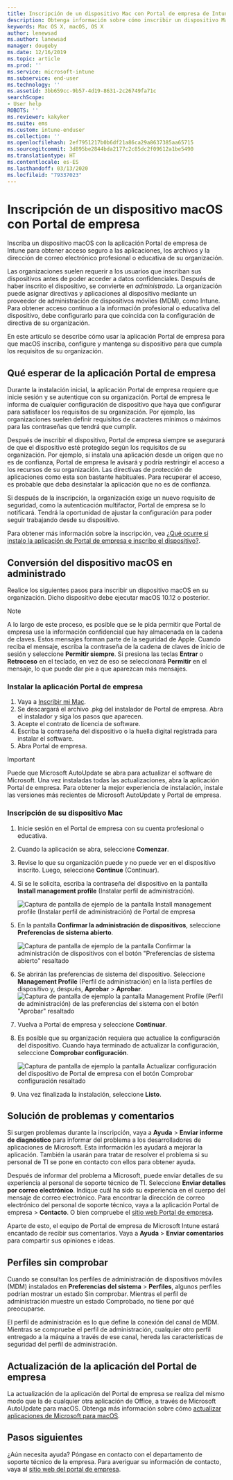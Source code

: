 ```yaml
---
title: Inscripción de un dispositivo Mac con Portal de empresa de Intune | Microsoft Docs
description: Obtenga información sobre cómo inscribir un dispositivo Mac en Intune con la aplicación Portal de empresa.
keywords: Mac OS X, macOS, OS X
author: lenewsad
ms.author: lanewsad
manager: dougeby
ms.date: 12/16/2019
ms.topic: article
ms.prod: ''
ms.service: microsoft-intune
ms.subservice: end-user
ms.technology: ''
ms.assetid: 3bb659cc-9b57-4d19-8631-2c26749fa71c
searchScope:
- User help
ROBOTS: ''
ms.reviewer: kakyker
ms.suite: ems
ms.custom: intune-enduser
ms.collection: ''
ms.openlocfilehash: 2ef7951217b0b6df21a86ca29a8637385aa65715
ms.sourcegitcommit: 3d895be2844bda2177c2c85dc2f09612a1be5490
ms.translationtype: HT
ms.contentlocale: es-ES
ms.lasthandoff: 03/13/2020
ms.locfileid: "79337023"
---
```

# <a name="enroll-your-macos-device-using-the-company-portal-app"></a>Inscripción de un dispositivo macOS con Portal de empresa  

Inscriba un dispositivo macOS con la aplicación Portal de empresa de Intune para obtener acceso seguro a las aplicaciones, los archivos y la dirección de correo electrónico profesional o educativa de su organización.

Las organizaciones suelen requerir a los usuarios que inscriban sus dispositivos antes de poder acceder a datos confidenciales. Después de haber inscrito el dispositivo, se convierte en *administrado*. La organización puede asignar directivas y aplicaciones al dispositivo mediante un proveedor de administración de dispositivos móviles (MDM), como Intune. Para obtener acceso continuo a la información profesional o educativa del dispositivo, debe configurarlo para que coincida con la configuración de directiva de su organización.  

En este artículo se describe cómo usar la aplicación Portal de empresa para que macOS inscriba, configure y mantenga su dispositivo para que cumpla los requisitos de su organización.  


## <a name="what-to-expect-from-the-company-portal-app"></a>Qué esperar de la aplicación Portal de empresa

Durante la instalación inicial, la aplicación Portal de empresa requiere que inicie sesión y se autentique con su organización. Portal de empresa le informa de cualquier configuración de dispositivo que haya que configurar para satisfacer los requisitos de su organización. Por ejemplo, las organizaciones suelen definir requisitos de caracteres mínimos o máximos para las contraseñas que tendrá que cumplir.    

Después de inscribir el dispositivo, Portal de empresa siempre se asegurará de que el dispositivo esté protegido según los requisitos de su organización. Por ejemplo, si instala una aplicación desde un origen que no es de confianza, Portal de empresa le avisará y podría restringir el acceso a los recursos de su organización. Las directivas de protección de aplicaciones como esta son bastante habituales. Para recuperar el acceso, es probable que deba desinstalar la aplicación que no es de confianza. 

Si después de la inscripción, la organización exige un nuevo requisito de seguridad, como la autenticación multifactor, Portal de empresa se lo notificará. Tendrá la oportunidad de ajustar la configuración para poder seguir trabajando desde su dispositivo.  

Para obtener más información sobre la inscripción, vea [¿Qué ocurre si instalo la aplicación de Portal de empresa e inscribo el dispositivo?](what-happens-if-you-install-the-Company-Portal-app-and-enroll-your-device-in-intune-macos.md).  

## <a name="get-your-macos-device-managed"></a>Conversión del dispositivo macOS en administrado  
Realice los siguientes pasos para inscribir un dispositivo macOS en su organización. Dicho dispositivo debe ejecutar macOS 10.12 o posterior.   

> [!NOTE]
> A lo largo de este proceso, es posible que se le pida permitir que Portal de empresa use la información confidencial que hay almacenada en la cadena de claves. Estos mensajes forman parte de la seguridad de Apple. Cuando reciba el mensaje, escriba la contraseña de la cadena de claves de inicio de sesión y seleccione **Permitir siempre**. Si presiona las teclas **Entrar** o **Retroceso** en el teclado, en vez de eso se seleccionará **Permitir** en el mensaje, lo que puede dar pie a que aparezcan más mensajes.  

### <a name="install-company-portal-app"></a>Instalar la aplicación Portal de empresa  
1. Vaya a [Inscribir mi Mac](https://go.microsoft.com/fwlink/?linkid=853070).  
2. Se descargará el archivo .pkg del instalador de Portal de empresa. Abra el instalador y siga los pasos que aparecen. 
3. Acepte el contrato de licencia de software. 
4. Escriba la contraseña del dispositivo o la huella digital registrada para instalar el software.  
5. Abra Portal de empresa. 

> [!IMPORTANT]
> Puede que Microsoft AutoUpdate se abra para actualizar el software de Microsoft. Una vez instaladas todas las actualizaciones, abra la aplicación Portal de empresa. Para obtener la mejor experiencia de instalación, instale las versiones más recientes de Microsoft AutoUpdate y Portal de empresa.  


### <a name="enroll-your-mac"></a>Inscripción de su dispositivo Mac  


1. Inicie sesión en el Portal de empresa con su cuenta profesional o educativa.  
2. Cuando la aplicación se abra, seleccione **Comenzar**.  
3. Revise lo que su organización puede y no puede ver en el dispositivo inscrito. Luego, seleccione **Continue** (Continuar).
4.  Si se le solicita, escriba la contraseña del dispositivo en la pantalla **Install management profile** (Instalar perfil de administración).

    ![Captura de pantalla de ejemplo de la pantalla Install management profile (Instalar perfil de administración) de Portal de empresa](./media/install-management-profile-macos-1912.PNG)   
5. En la pantalla **Confirmar la administración de dispositivos**, seleccione **Preferencias de sistema abierto**.  

    ![Captura de pantalla de ejemplo de la pantalla Confirmar la administración de dispositivos con el botón "Preferencias de sistema abierto" resaltado](./media/confirm-device-management-macos-1912.PNG)  
6. Se abrirán las preferencias de sistema del dispositivo. Seleccione **Management Profile** (Perfil de administración) en la lista perfiles de dispositivo y, después, **Aprobar** > **Aprobar**.  
    ![Captura de pantalla de ejemplo la pantalla Management Profile (Perfil de administración) de las preferencias del sistema con el botón "Aprobar" resaltado](./media/management-profile-approve-macos-1912.PNG)   
1. Vuelva a Portal de empresa y seleccione **Continuar**.    
2. Es posible que su organización requiera que actualice la configuración del dispositivo. Cuando haya terminado de actualizar la configuración, seleccione **Comprobar configuración**.  

    ![Captura de pantalla de ejemplo la pantalla Actualizar configuración del dispositivo de Portal de empresa con el botón Comprobar configuración resaltado](./media/update-settings-mac-1911.PNG)  
9. Una vez finalizada la instalación, seleccione **Listo**.  


 ## <a name="troubleshooting-and-feedback"></a>Solución de problemas y comentarios   

Si surgen problemas durante la inscripción, vaya a **Ayuda** > **Enviar informe de diagnóstico** para informar del problema a los desarrolladores de aplicaciones de Microsoft. Esta información les ayudará a mejorar la aplicación. También la usarán para tratar de resolver el problema si su personal de TI se pone en contacto con ellos para obtener ayuda.  

Después de informar del problema a Microsoft, puede enviar detalles de su experiencia al personal de soporte técnico de TI. Seleccione **Enviar detalles por correo electrónico**. Indique cuál ha sido su experiencia en el cuerpo del mensaje de correo electrónico. Para encontrar la dirección de correo electrónico del personal de soporte técnico, vaya a la aplicación Portal de empresa > **Contacto**. O bien compruebe el [sitio web Portal de empresa](https://go.microsoft.com/fwlink/?linkid=2010980).  
 

Aparte de esto, el equipo de Portal de empresa de Microsoft Intune estará encantado de recibir sus comentarios. Vaya a **Ayuda** > **Enviar comentarios** para compartir sus opiniones e ideas.  

## <a name="unverified-profiles"></a>Perfiles sin comprobar  
Cuando se consultan los perfiles de administración de dispositivos móviles (MDM) instalados en **Preferencias del sistema** > **Perfiles**, algunos perfiles podrían mostrar un estado Sin comprobar. Mientras el perfil de administración muestre un estado Comprobado, no tiene por qué preocuparse.  

El perfil de administración es lo que define la conexión del canal de MDM. Mientras se compruebe el perfil de administración, cualquier otro perfil entregado a la máquina a través de ese canal, hereda las características de seguridad del perfil de administración.  

## <a name="updating-the-company-portal-app"></a>Actualización de la aplicación del Portal de empresa

La actualización de la aplicación del Portal de empresa se realiza del mismo modo que la de cualquier otra aplicación de Office, a través de Microsoft AutoUpdate para macOS. Obtenga más información sobre cómo [actualizar aplicaciones de Microsoft para macOS](https://support.office.com/article/Check-for-Office-for-Mac-updates-automatically-bfd1e497-c24d-4754-92ab-910a4074d7c1).  

## <a name="next-steps"></a>Pasos siguientes  
¿Aún necesita ayuda? Póngase en contacto con el departamento de soporte técnico de la empresa. Para averiguar su información de contacto, vaya al [sitio web del portal de empresa](https://go.microsoft.com/fwlink/?linkid=2010980).  


